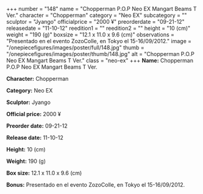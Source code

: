 +++
number = "148"
name = "Chopperman P.O.P Neo EX Mangart Beams T Ver."
character = "Chopperman"
category = "Neo EX"
subcategory = ""
sculptor = "Jyango"
officialprice = "2000 ¥"
preorderdate = "09-21-12"
releasedate = "11-10-12"
reedition1 = ""
reedition2 = ""
height = "10 (cm)"
weight = "190 (g)"
boxsize = "12.1 x 11.0 x 9.6 (cm)"
observations = "Presentado en el evento ZozoColle, en Tokyo el 15-16/09/2012."
image = "/onepiecefigures/images/poster/full/148.jpg"
thumb = "/onepiecefigures/images/poster/thumb/148.jpg"
alt = "Chopperman P.O.P Neo EX Mangart Beams T Ver."
class = "neo-ex"
+++
**Name:** Chopperman P.O.P Neo EX Mangart Beams T Ver.

**Character:** Chopperman

**Category:** Neo EX 

**Sculptor:** Jyango

**Official price:** 2000 ¥

**Preorder date:** 09-21-12

**Release date:** 11-10-12

**Height:** 10 (cm)

**Weight:** 190 (g)

**Box size:** 12.1 x 11.0 x 9.6 (cm)

**Bonus:** Presentado en el evento ZozoColle, en Tokyo el 15-16/09/2012.